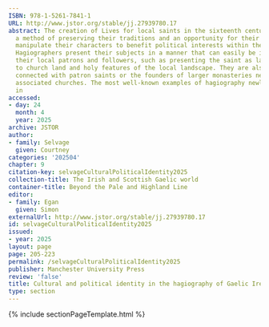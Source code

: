 ```yaml
---
ISBN: 978-1-5261-7841-1
URL: http://www.jstor.org/stable/jj.27939780.17
abstract: The creation of Lives for local saints in the sixteenth century provided
  a method of preserving their traditions and an opportunity for their authors to
  manipulate their characters to benefit political interests within their local contexts.
  Hagiographers present their subjects in a manner that can easily be identified with
  their local patrons and followers, such as presenting the saint as laying claim
  to church land and holy features of the local landscape. They are also intentionally
  connected with patron saints or the founders of larger monasteries near their own
  associated churches. The most well-known examples of hagiography newly composed
  in
accessed:
- day: 24
  month: 4
  year: 2025
archive: JSTOR
author:
- family: Selvage
  given: Courtney
categories: '202504'
chapter: 9
citation-key: selvageCulturalPoliticalIdentity2025
collection-title: The Irish and Scottish Gaelic world
container-title: Beyond the Pale and Highland Line
editor:
- family: Egan
  given: Simon
externalUrl: http://www.jstor.org/stable/jj.27939780.17
id: selvageCulturalPoliticalIdentity2025
issued:
- year: 2025
layout: page
page: 205-223
permalink: /selvageCulturalPoliticalIdentity2025
publisher: Manchester University Press
review: 'false'
title: Cultural and political identity in the hagiography of Gaelic Ireland
type: section
---
```

{% include sectionPageTemplate.html %}